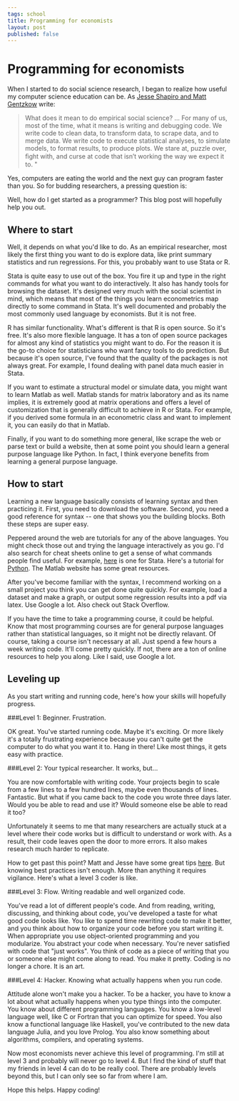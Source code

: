 ```yaml
--- 
tags: school
title: Programming for economists
layout: post
published: false
---
```


# Programming for economists

When I started to do social science research, I began to realize how useful my computer science education can be. As [Jesse Shapiro and Matt Gentzkow](http://faculty.chicagobooth.edu/jesse.shapiro/research/CodeAndData.pdf) write:  

> What does it mean to do empirical social science? ... For many of us, most of the time, what it means is writing and debugging code. We write code to clean data, to transform data, to scrape data, and to merge data. We write code to execute statistical analyses, to simulate models, to format results, to produce plots. We stare at, puzzle over, ﬁght with, and curse at code that isn’t working the way we expect it to. "

Yes, computers are eating the world and the next guy can program faster than you. So for budding researchers, a pressing question is: 

Well, how do I get started as a programmer? This blog post will hopefully help you out. 

## Where to start

Well, it depends on what you'd like to do. As an empirical researcher, most likely the first thing you want to do is explore data, like print summary statistics and run regressions. For this, you probably want to use Stata or R. 

Stata is quite easy to use out of the box. You fire it up and type in the right commands for what you want to do interactively. It also has handy tools for browsing the dataset. It's designed very much with the social scientist in mind, which means that most of the things you learn econometrics map directly to some command in Stata. It's well documented and probably the most commonly used language by economists. But it is not free. 

R has similar functionality. What's different is that R is open source. So it's free. It's also more flexible language. It has a ton of open source packages for almost any kind of statistics you might want to do. For the reason it is the go-to choice for statisticians who want fancy tools to do prediction. But because it's open source, I've found that the quality of the packages is not always great. For example, I found dealing with panel data much easier in Stata. 

If you want to estimate a structural model or simulate data, you might want to learn Matlab as well. Matlab stands for matrix laboratory and as its name implies, it is extremely good at matrix operations and offers a level of customization that is generally difficult to achieve in R or Stata. For example, if you derived some formula in an econometric class and want to implement it, you can easily do that in Matlab. 

Finally, if you want to do something more general, like scrape the web or parse text or build a website, then at some point you should learn a general purpose language like Python. In fact, I think everyone benefits from learning a general purpose language. 

## How to start

Learning a new language basically consists of learning syntax and then practicing it. First, you need to download the software. Second, you need a good reference for syntax -- one that shows you the building blocks. Both these steps are super easy. 

Peppered around the web are tutorials for any of the above languages. You might check those out and trying the language interactively as you go. I'd also search for cheat sheets online to get a sense of what commands people find useful. For example, [here][cheatsheet] is one for Stata. Here's a tutorial for [Python][python]. The Matlab website has some great resources. 

[python]: http://code.tutsplus.com/articles/the-best-way-to-learn-python--net-26288
[cheatsheet]: http://lgdata.s3-website-us-east-1.amazonaws.com/docs/2128/370795/Stata_Cheat_Sheet.pdf 

After you've become familiar with the syntax, I recommend working on a small project you think you can get done quite quickly. For example, load a dataset and make a graph, or output some regression results into a pdf via latex. Use Google a lot. Also check out Stack Overflow. 

If you have the time to take a programming course, it could be helpful. Know that most programming courses are for general purpose languages rather than statistical languages, so it might not be directly relavant. Of course, taking a course isn't necessary at all. Just spend a few hours a week writing code. It'll come pretty quickly. If not, there are a ton of online resources to help you along. Like I said, use Google a lot. 

## Leveling up

As you start writing and running code, here's how your skills will hopefully progress. 

###Level 1: Beginner. Frustration. 

OK great. You've started running code. Maybe it's exciting. Or more likely it's a totally frustrating experience because you can't quite get the computer to do what you want it to. Hang in there! Like most things, it gets easy with practice. 

###Level 2: Your typical researcher. It works, but&#8230;

You are now comfortable with writing code. Your projects begin to scale from a few lines to a few hundred lines, maybe even thousands of lines. Fantastic. But what if you came back to the code you wrote three days later. Would you be able to read and use it? Would someone else be able to read it too? 

Unfortunately it seems to me that many researchers are actually stuck at a level where their code works but is difficult to understand or work with. As a result, their code leaves open the door to more errors. It also makes research much harder to replicate. 

How to get past this point? Matt and Jesse have some great tips [here](http://faculty.chicagobooth.edu/jesse.shapiro/research/CodeAndData.pdf). But knowing best practices isn't enough. More than anything it requires vigilance. Here's what a level 3 coder is like. 

###Level 3: Flow. Writing readable and well organized code. 

You've read a lot of different people's code. And from reading, writing, discussing, and thinking about code, you've developed a taste for what good code looks like. You like to spend time rewriting code to make it better, and you think about how to organize your code before you start writing it. When appropriate you use object-oriented programming and you modularize. You abstract your code when necessary. You're never satisfied with code that "just works". You think of code as a piece of writing that you or someone else might come along to read. You make it pretty. Coding is no longer a chore. It is an art. 

###Level 4: Hacker. Knowing what actually happens when you run code. 

Attitude alone won't make you a hacker. To be a hacker, you have to know a lot about what actually happens when you type things into the computer. You know about different programming languages. You know a low-level language well, like C or Fortran that you can optimize for speed. You also know a functional language like Haskell, you've contributed to the new data language Julia, and you love Prolog. You also know something about algorithms, compilers, and operating systems. 

Now most economists never achieve this level of programming. I'm still at level 3 and probably will never go to level 4. But I find the kind of stuff that my friends in level 4 can do to be really cool. There are probably levels beyond this, but I can only see so far from where I am. 

Hope this helps. Happy coding! 
